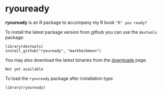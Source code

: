 # ryouready

**ryouready** is an R package to accompany my R book `"R" you ready?`
                                                  
To install the latest package version from github you can use the `devtools` package.
    
    library(devtools)
    install_github("ryouready", "markheckmann") 

You may also download the latest binaries from the [downloads](http://github.com/markheckmann/ryouready/downloads) page. 

    Not yet available    

To load the `ryouready` package after installation type

    library(ryouready) 


